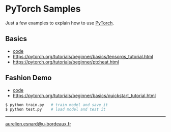 # PyTorch Samples

Just a few examples to explain how to use [PyTorch](https://pytorch.org/).

## Basics

* [code](00-basics/)
* <https://pytorch.org/tutorials/beginner/basics/tensorqs_tutorial.html>
* <https://pytorch.org/tutorials/beginner/ptcheat.html>

## Fashion Demo

* [code](01-fashion/)
* <https://pytorch.org/tutorials/beginner/basics/quickstart_tutorial.html>

```bash
$ python train.py   # train model and save it
$ python test.py    # load model and test it
```

---
<aurelien.esnard@u-bordeaux.fr>
